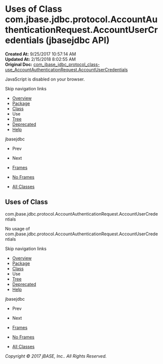 # Uses of Class com.jbase.jdbc.protocol.AccountAuthenticationRequest.AccountUserCredentials (jbasejdbc   API)

**Created At:** 9/25/2017 10:57:14 AM  
**Updated At:** 2/15/2018 8:02:55 AM  
**Original Doc:** [com_jbase_jdbc_protocol_class-use_AccountAuthenticationRequest.AccountUserCredentials](https://docs.jbase.com/39241-class-use/com_jbase_jdbc_protocol_class-use_AccountAuthenticationRequest.AccountUserCredentials)  

<!--<br>    try {<br>        if (location.href.indexOf('is-external=true') == -1) {<br>            parent.document.title="Uses of Class com.jbase.jdbc.protocol.AccountAuthenticationRequest.AccountUserCredentials (jbasejdbc   API)";<br>        }<br>    }<br>    catch(err) {<br>    }<br>//-->
JavaScript is disabled on your browser.

Skip navigation links

- [Overview](../../../../../overview-summary.html)
- [Package](./../../com.jbase.jdbc.protocol-%28jbasejdbc---api%29)
- [Class](/39240-protocol/com_jbase_jdbc_protocol_AccountAuthenticationRequest.AccountUserCredentials "class in com.jbase.jdbc.protocol")
- Use
- [Tree](./../../com.jbase.jdbc.protocol-class-hierarchy-%28jbasejdbc---api%29)
- [Deprecated](../../../../../deprecated-list.html)
- [Help](../../../../../help-doc.html)


jbasejdbc <br>

- Prev
- Next


- [Frames](../../../../../index.html?com/jbase/jdbc/protocol/class-use//39241-class-use/com_jbase_jdbc_protocol_class-use_AccountAuthenticationRequest.AccountUserCredentials)
- [No Frames](/39241-class-use/com_jbase_jdbc_protocol_class-use_AccountAuthenticationRequest.AccountUserCredentials)


- [All Classes](../../../../../allclasses-noframe.html)


<!--<br>  allClassesLink = document.getElementById("allclasses\_navbar\_top");<br>  if(window==top) {<br>    allClassesLink.style.display = "block";<br>  }<br>  else {<br>    allClassesLink.style.display = "none";<br>  }<br>  //-->

## Uses of Class
com.jbase.jdbc.protocol.AccountAuthenticationRequest.AccountUserCredentials

No usage of com.jbase.jdbc.protocol.AccountAuthenticationRequest.AccountUserCredentials

Skip navigation links

- [Overview](../../../../../overview-summary.html)
- [Package](./../../com.jbase.jdbc.protocol-%28jbasejdbc---api%29)
- [Class](/39240-protocol/com_jbase_jdbc_protocol_AccountAuthenticationRequest.AccountUserCredentials "class in com.jbase.jdbc.protocol")
- Use
- [Tree](./../../com.jbase.jdbc.protocol-class-hierarchy-%28jbasejdbc---api%29)
- [Deprecated](../../../../../deprecated-list.html)
- [Help](../../../../../help-doc.html)


jbasejdbc <br>

- Prev
- Next


- [Frames](../../../../../index.html?com/jbase/jdbc/protocol/class-use//39241-class-use/com_jbase_jdbc_protocol_class-use_AccountAuthenticationRequest.AccountUserCredentials)
- [No Frames](/39241-class-use/com_jbase_jdbc_protocol_class-use_AccountAuthenticationRequest.AccountUserCredentials)


- [All Classes](../../../../../allclasses-noframe.html)


<!--<br>  allClassesLink = document.getElementById("allclasses\_navbar\_bottom");<br>  if(window==top) {<br>    allClassesLink.style.display = "block";<br>  }<br>  else {<br>    allClassesLink.style.display = "none";<br>  }<br>  //-->

*Copyright © 2017 jBASE, Inc.. All Rights Reserved.*
